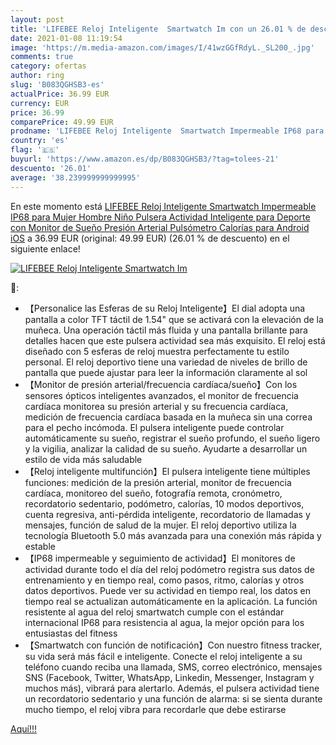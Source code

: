 ```yaml
---
layout: post
title: 'LIFEBEE Reloj Inteligente  Smartwatch Im con un 26.01 % de descuento'
date: 2021-01-08 11:19:54
image: 'https://m.media-amazon.com/images/I/41wzGGfRdyL._SL200_.jpg'
comments: true
category: ofertas
author: ring
slug: 'B083QGHSB3-es'
actualPrice: 36.99 EUR
currency: EUR
price: 36.99
comparePrice: 49.99 EUR
prodname: 'LIFEBEE Reloj Inteligente  Smartwatch Impermeable IP68 para Mujer Hombre Niño  Pulsera Actividad Inteligente para Deporte con Monitor de Sueño  Presión Arterial  Pulsómetro  Calorías para Android iOS'
country: 'es'
flag: '🇪🇸'
buyurl: 'https://www.amazon.es/dp/B083QGHSB3/?tag=tolees-21'
descuento: '26.01'
average: '38.239999999999995'
---
```


En este momento está [LIFEBEE Reloj Inteligente  Smartwatch Impermeable IP68 para Mujer Hombre Niño  Pulsera Actividad Inteligente para Deporte con Monitor de Sueño  Presión Arterial  Pulsómetro  Calorías para Android iOS](https://www.amazon.es/dp/B083QGHSB3/?tag=tolees-21) a 36.99 EUR (original: 49.99 EUR) (26.01 %  de descuento) en el siguiente enlace!

[![LIFEBEE Reloj Inteligente  Smartwatch Im](https://m.media-amazon.com/images/I/41wzGGfRdyL._SL200_.jpg)](https://www.amazon.es/dp/B083QGHSB3/?tag=tolees-21)

🔎:

- 【Personalice las Esferas de su Reloj Inteligente】El dial adopta una pantalla a color TFT táctil de 1.54" que se activará con la elevación de la muñeca. Una operación táctil más fluida y una pantalla brillante para detalles hacen que este pulsera actividad sea más exquisito. El reloj está diseñado con 5 esferas de reloj muestra perfectamente tu estilo personal. El reloj deportivo tiene una variedad de niveles de brillo de pantalla que puede ajustar para leer la información claramente al sol
- 【Monitor de presión arterial/frecuencia cardíaca/sueño】Con los sensores ópticos inteligentes avanzados, el monitor de frecuencia cardíaca monitorea su presión arterial y su frecuencia cardíaca, medición de frecuencia cardíaca basada en la muñeca sin una correa para el pecho incómoda. El pulsera inteligente puede controlar automáticamente su sueño, registrar el sueño profundo, el sueño ligero y la vigilia, analizar la calidad de su sueño. Ayudarte a desarrollar un estilo de vida más saludable
- 【Reloj inteligente multifunción】El pulsera inteligente tiene múltiples funciones: medición de la presión arterial, monitor de frecuencia cardíaca, monitoreo del sueño, fotografía remota, cronómetro, recordatorio sedentario, podómetro, calorías, 10 modos deportivos, cuenta regresiva, anti-pérdida inteligente, recordatorio de llamadas y mensajes, función de salud de la mujer. El reloj deportivo utiliza la tecnología Bluetooth 5.0 más avanzada para una conexión más rápida y estable
- 【IP68 impermeable y seguimiento de actividad】El monitores de actividad durante todo el día del reloj podómetro registra sus datos de entrenamiento y en tiempo real, como pasos, ritmo, calorías y otros datos deportivos. Puede ver su actividad en tiempo real, los datos en tiempo real se actualizan automáticamente en la aplicación. La función resistente al agua del reloj smartwatch cumple con el estándar internacional IP68 para resistencia al agua, la mejor opción para los entusiastas del fitness
- 【Smartwatch con función de notificación】Con nuestro fitness tracker, su vida será más fácil e inteligente. Conecte el reloj inteligente a su teléfono cuando reciba una llamada, SMS, correo electrónico, mensajes SNS (Facebook, Twitter, WhatsApp, Linkedin, Messenger, Instagram y muchos más), vibrará para alertarlo. Además, el pulsera actividad tiene un recordatorio sedentario y una función de alarma: si se sienta durante mucho tiempo, el reloj vibra para recordarle que debe estirarse

[Aquí!!!](https://www.amazon.es/dp/B083QGHSB3/?tag=tolees-21)
